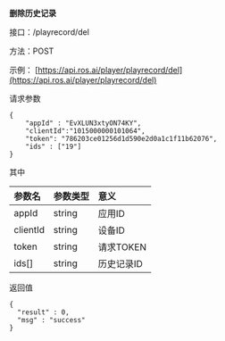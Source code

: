 **删除历史记录**

接口：/playrecord/del

方法：POST

示例： [https://api.ros.ai/player/playrecord/del](https://api.ros.ai/player/playrecord/del)

请求参数

```
{
    "appId" : "EvXLUN3xtyON74KY",
    "clientId":"1015000000101064",
    "token": "786203ce01256d1d590e2d0a1c1f11b62076",
    "ids" : ["19"]
}
```

其中

| 参数名 | 参数类型 | 意义 |
| :--- | :--- | :--- |
| appId | string | 应用ID |
| clientId | string | 设备ID |
| token | string | 请求TOKEN |
| ids\[\] | string | 历史记录ID |

返回值

```
{
  "result" : 0,
  "msg" : "success"
}
```



